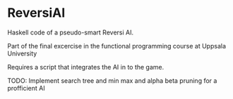 # ReversiAI

Haskell code of a pseudo-smart Reversi AI. 

Part of the final excercise in the functional programming course at Uppsala University

Requires a script that integrates the AI in to the game. 

TODO:
Implement search tree and min max and alpha beta pruning for a profficient AI
